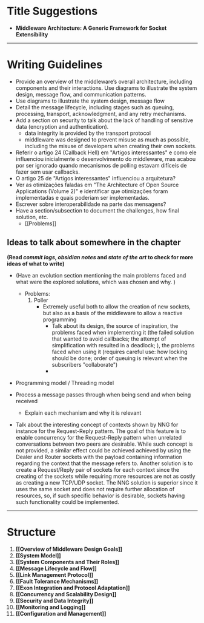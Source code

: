 # Title Suggestions

- **Middleware Architecture: A Generic Framework for Socket Extensibility**

---
# Writing Guidelines

- Provide an overview of the middleware’s overall architecture, including components and their interactions. Use diagrams to illustrate the system design, message flow, and communication patterns.
- Use diagrams to illustrate the system design, message flow
- Detail the message lifecycle, including stages such as queuing, processing, transport, acknowledgment, and any retry mechanisms.
- Add a section on security to talk about the lack of handling of sensitive data (encryption and authentication). 
	- data integrity is provided by the transport protocol
	- middleware was designed to prevent misuse as much as possible, including the misuse of developers when creating their own sockets.
- Referir o artigo 24 (Callback Hell) em "Artigos interessantes" e como ele influenciou inicialmente o desenvolvimento do middleware, mas acabou por ser ignorado quando mecanismos de polling estavam difíceis de fazer sem usar callbacks.
- O artigo 25 de "Artigos interessantes" influenciou a arquitetura?
- Ver as otimizações faladas em "The Architecture of Open Source Applications (Volume 2)" e identificar que otimizações foram implementadas e quais poderiam ser implementadas.
- Escrever sobre interoperabilidade na parte das mensagens?
- Have a section/subsection to document the challenges, how final solution, etc.
	- [[Problems]]
## Ideas to talk about somewhere in the chapter
**(Read *commit logs*, *obsidian notes* and *state of the art* to check for more ideas of what to write)**

- (Have an evolution section mentioning the main problems faced and what were the explored solutions, which was chosen and why.  )
	- Problems:
		1. Poller
			- Extremely useful both to allow the creation of new sockets, but also as a basis of the middleware to allow a reactive programming
				- Talk about its design, the source of inspiration, the problems faced when implementing it (the failed solution that wanted to avoid callbacks; the attempt of simplification with resulted in a deadlock; ), the problems faced when using it (requires careful use: how locking should be done; order of queuing is relevant when the subscribers "collaborate")
				- 

- Programming model / Threading model
- Process a message passes through when being send and when being received
	- Explain each mechanism and why it is relevant


- Talk about the interesting concept of contexts shown by NNG for instance for the Request-Reply pattern. The goal of this feature is to enable concurrency for the Request-Reply pattern when unrelated conversations between two peers are desirable. While such concept is not provided, a similar effect could be achieved achieved by using the Dealer and Router sockets with the payload containing information regarding the context that the message refers to. Another solution is to create a Request/Reply pair of sockets for each context since the creating of the sockets while requiring more resources are not as costly as creating a new TCP/UDP socket. The NNG solution is superior since it uses the same socket and does not require further allocation of resources, so, if such specific behavior is desirable, sockets having such functionality could be implemented. 

---

# Structure

1. **[[Overview of Middleware Design Goals]]**
2. **[[System Model]]**
3. **[[System Components and Their Roles]]**
4. **[[Message Lifecycle and Flow]]**
5. **[[Link Management Protocol]]**
6. **[[Fault Tolerance Mechanisms]]**
7. **[[Exon Integration and Protocol Adaptation]]**
8. **[[Concurrency and Scalability Design]]**
9. **[[Security and Data Integrity]]**
10. **[[Monitoring and Logging]]**
11. **[[Configuration and Management]]**

